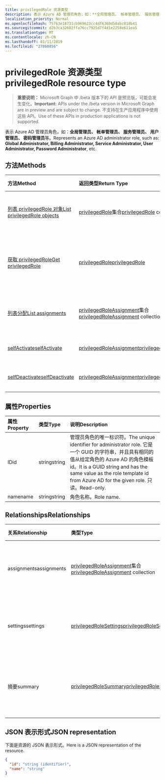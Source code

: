 ```yaml
---
title: privilegedRole 资源类型
description: 表示 Azure AD 管理员角色，如：**全局管理员、 帐单管理员、 服务管理员、 用户管理员、 密码管理员**等。
localization_priority: Normal
ms.openlocfilehash: 75763e18731cb969623cc4df6360d50abc018b41
ms.sourcegitcommit: d2b3ca32602ffa76cc7925d7f4d1e2258e611ea5
ms.translationtype: MT
ms.contentlocale: zh-CN
ms.lasthandoff: 01/11/2019
ms.locfileid: "27860856"
---
```

# <a name="privilegedrole-resource-type"></a><span data-ttu-id="907e3-103">privilegedRole 资源类型</span><span class="sxs-lookup"><span data-stu-id="907e3-103">privilegedRole resource type</span></span>

> <span data-ttu-id="907e3-104">**重要说明：** Microsoft Graph 中 /beta 版本下的 API 是预览版，可能会发生变化。</span><span class="sxs-lookup"><span data-stu-id="907e3-104">**Important:** APIs under the /beta version in Microsoft Graph are in preview and are subject to change.</span></span> <span data-ttu-id="907e3-105">不支持在生产应用程序中使用这些 API。</span><span class="sxs-lookup"><span data-stu-id="907e3-105">Use of these APIs in production applications is not supported.</span></span>

<span data-ttu-id="907e3-106">表示 Azure AD 管理员角色，如：**全局管理员、 帐单管理员、 服务管理员、 用户管理员、 密码管理员**等。</span><span class="sxs-lookup"><span data-stu-id="907e3-106">Represents an Azure AD administrator role, such as: **Global Administrator, Billing Administrator, Service Administrator, User Administrator, Password Administrator**, etc.</span></span>


## <a name="methods"></a><span data-ttu-id="907e3-107">方法</span><span class="sxs-lookup"><span data-stu-id="907e3-107">Methods</span></span>

| <span data-ttu-id="907e3-108">方法</span><span class="sxs-lookup"><span data-stu-id="907e3-108">Method</span></span>           | <span data-ttu-id="907e3-109">返回类型</span><span class="sxs-lookup"><span data-stu-id="907e3-109">Return Type</span></span>    |<span data-ttu-id="907e3-110">说明</span><span class="sxs-lookup"><span data-stu-id="907e3-110">Description</span></span>|
|:---------------|:--------|:----------|
|[<span data-ttu-id="907e3-111">列表 privilegedRole 对象</span><span class="sxs-lookup"><span data-stu-id="907e3-111">List privilegedRole objects</span></span>](../api/privilegedrole-list.md) | <span data-ttu-id="907e3-112">[privilegedRole](privilegedrole.md)集合</span><span class="sxs-lookup"><span data-stu-id="907e3-112">[privilegedRole](privilegedrole.md) collection</span></span>|<span data-ttu-id="907e3-113">获取 privilegedRole 的集合。</span><span class="sxs-lookup"><span data-stu-id="907e3-113">Get the collection of privilegedRole.</span></span>|
|[<span data-ttu-id="907e3-114">获取 privilegedRole</span><span class="sxs-lookup"><span data-stu-id="907e3-114">Get privilegedRole</span></span>](../api/privilegedrole-get.md) | [<span data-ttu-id="907e3-115">privilegedRole</span><span class="sxs-lookup"><span data-stu-id="907e3-115">privilegedRole</span></span>](privilegedrole.md) |<span data-ttu-id="907e3-116">读取属性和 privilegedRole 对象的关系。</span><span class="sxs-lookup"><span data-stu-id="907e3-116">Read properties and relationships of privilegedRole object.</span></span>|
|[<span data-ttu-id="907e3-117">列表分配</span><span class="sxs-lookup"><span data-stu-id="907e3-117">List assignments</span></span>](../api/privilegedrole-list-assignments.md) |<span data-ttu-id="907e3-118">[privilegedRoleAssignment](privilegedroleassignment.md)集合</span><span class="sxs-lookup"><span data-stu-id="907e3-118">[privilegedRoleAssignment](privilegedroleassignment.md) collection</span></span>| <span data-ttu-id="907e3-119">获取此角色分配对象集合。</span><span class="sxs-lookup"><span data-stu-id="907e3-119">Get a assignment object collection for this role.</span></span>|
|[<span data-ttu-id="907e3-120">selfActivate</span><span class="sxs-lookup"><span data-stu-id="907e3-120">selfActivate</span></span>](../api/privilegedrole-selfactivate.md)|[<span data-ttu-id="907e3-121">privilegedRoleAssignment</span><span class="sxs-lookup"><span data-stu-id="907e3-121">privilegedRoleAssignment</span></span>](privilegedroleassignment.md)|<span data-ttu-id="907e3-122">激活分配的角色。</span><span class="sxs-lookup"><span data-stu-id="907e3-122">Activate the assigned role.</span></span>|
|[<span data-ttu-id="907e3-123">selfDeactivate</span><span class="sxs-lookup"><span data-stu-id="907e3-123">selfDeactivate</span></span>](../api/privilegedrole-selfdeactivate.md)|[<span data-ttu-id="907e3-124">privilegedRoleAssignment</span><span class="sxs-lookup"><span data-stu-id="907e3-124">privilegedRoleAssignment</span></span>](privilegedroleassignment.md)|<span data-ttu-id="907e3-125">停用分配的角色。</span><span class="sxs-lookup"><span data-stu-id="907e3-125">Deactivate the assigned role.</span></span>|

## <a name="properties"></a><span data-ttu-id="907e3-126">属性</span><span class="sxs-lookup"><span data-stu-id="907e3-126">Properties</span></span>
| <span data-ttu-id="907e3-127">属性</span><span class="sxs-lookup"><span data-stu-id="907e3-127">Property</span></span>     | <span data-ttu-id="907e3-128">类型</span><span class="sxs-lookup"><span data-stu-id="907e3-128">Type</span></span>   |<span data-ttu-id="907e3-129">说明</span><span class="sxs-lookup"><span data-stu-id="907e3-129">Description</span></span>|
|:---------------|:--------|:----------|
|<span data-ttu-id="907e3-130">ID</span><span class="sxs-lookup"><span data-stu-id="907e3-130">id</span></span>|<span data-ttu-id="907e3-131">string</span><span class="sxs-lookup"><span data-stu-id="907e3-131">string</span></span>|<span data-ttu-id="907e3-132">管理员角色的唯一标识符。</span><span class="sxs-lookup"><span data-stu-id="907e3-132">The unique identifier for administrator role.</span></span> <span data-ttu-id="907e3-133">它是一个 GUID 的字符串，并且具有相同的值从给定角色的 Azure AD 的角色模板 id。</span><span class="sxs-lookup"><span data-stu-id="907e3-133">It is a GUID string and has the same value as the role template id from Azure AD for the given role.</span></span> <span data-ttu-id="907e3-134">只读。</span><span class="sxs-lookup"><span data-stu-id="907e3-134">Read-only.</span></span>|
|<span data-ttu-id="907e3-135">name</span><span class="sxs-lookup"><span data-stu-id="907e3-135">name</span></span>|<span data-ttu-id="907e3-136">string</span><span class="sxs-lookup"><span data-stu-id="907e3-136">string</span></span>|<span data-ttu-id="907e3-137">角色名称。</span><span class="sxs-lookup"><span data-stu-id="907e3-137">Role name.</span></span>|

## <a name="relationships"></a><span data-ttu-id="907e3-138">Relationships</span><span class="sxs-lookup"><span data-stu-id="907e3-138">Relationships</span></span>
| <span data-ttu-id="907e3-139">关系</span><span class="sxs-lookup"><span data-stu-id="907e3-139">Relationship</span></span> | <span data-ttu-id="907e3-140">类型</span><span class="sxs-lookup"><span data-stu-id="907e3-140">Type</span></span>   |<span data-ttu-id="907e3-141">说明</span><span class="sxs-lookup"><span data-stu-id="907e3-141">Description</span></span>|
|:---------------|:--------|:----------|
|<span data-ttu-id="907e3-142">assignments</span><span class="sxs-lookup"><span data-stu-id="907e3-142">assignments</span></span>|<span data-ttu-id="907e3-143">[privilegedRoleAssignment](privilegedroleassignment.md)集合</span><span class="sxs-lookup"><span data-stu-id="907e3-143">[privilegedRoleAssignment](privilegedroleassignment.md) collection</span></span>| <span data-ttu-id="907e3-144">此角色分配。</span><span class="sxs-lookup"><span data-stu-id="907e3-144">The assignments for this role.</span></span> <span data-ttu-id="907e3-145">只读。</span><span class="sxs-lookup"><span data-stu-id="907e3-145">Read-only.</span></span> <span data-ttu-id="907e3-146">可为 Null。</span><span class="sxs-lookup"><span data-stu-id="907e3-146">Nullable.</span></span>|
|<span data-ttu-id="907e3-147">settings</span><span class="sxs-lookup"><span data-stu-id="907e3-147">settings</span></span>|[<span data-ttu-id="907e3-148">privilegedRoleSettings</span><span class="sxs-lookup"><span data-stu-id="907e3-148">privilegedRoleSettings</span></span>](privilegedrolesettings.md)| <span data-ttu-id="907e3-149">此角色的设置。</span><span class="sxs-lookup"><span data-stu-id="907e3-149">The settings for this role.</span></span> <span data-ttu-id="907e3-150">只读。</span><span class="sxs-lookup"><span data-stu-id="907e3-150">Read-only.</span></span> <span data-ttu-id="907e3-151">可为 Null。</span><span class="sxs-lookup"><span data-stu-id="907e3-151">Nullable.</span></span>|
|<span data-ttu-id="907e3-152">摘要</span><span class="sxs-lookup"><span data-stu-id="907e3-152">summary</span></span>|[<span data-ttu-id="907e3-153">privilegedRoleSummary</span><span class="sxs-lookup"><span data-stu-id="907e3-153">privilegedRoleSummary</span></span>](privilegedrolesummary.md)| <span data-ttu-id="907e3-154">此角色的摘要信息。</span><span class="sxs-lookup"><span data-stu-id="907e3-154">The summary information for this role.</span></span> <span data-ttu-id="907e3-155">只读。</span><span class="sxs-lookup"><span data-stu-id="907e3-155">Read-only.</span></span> <span data-ttu-id="907e3-156">可为 Null。</span><span class="sxs-lookup"><span data-stu-id="907e3-156">Nullable.</span></span>|

## <a name="json-representation"></a><span data-ttu-id="907e3-157">JSON 表示形式</span><span class="sxs-lookup"><span data-stu-id="907e3-157">JSON representation</span></span>

<span data-ttu-id="907e3-158">下面是资源的 JSON 表示形式。</span><span class="sxs-lookup"><span data-stu-id="907e3-158">Here is a JSON representation of the resource.</span></span>

<!-- {
  "blockType": "resource",
  "optionalProperties": [

  ],
  "@odata.type": "microsoft.graph.privilegedRole"
}-->

```json
{
  "id": "string (identifier)",
  "name": "string"
}

```

<!-- uuid: 8fcb5dbc-d5aa-4681-8e31-b001d5168d79
2015-10-25 14:57:30 UTC -->
<!-- {
  "type": "#page.annotation",
  "description": "privilegedRole resource",
  "keywords": "",
  "section": "documentation",
  "tocPath": ""
}-->
